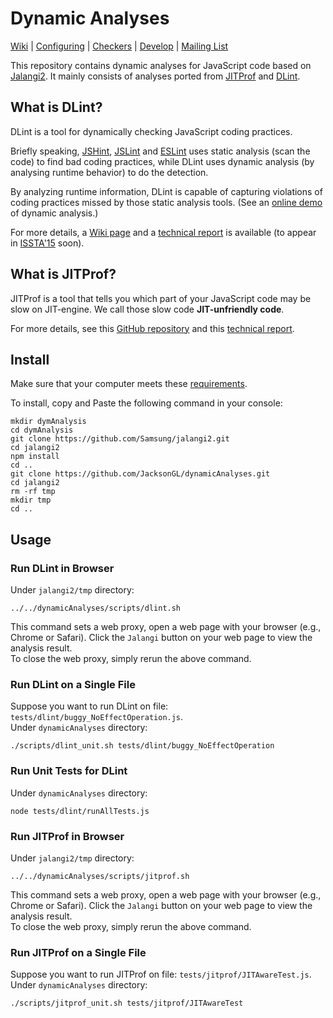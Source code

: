 # Dynamic Analyses 


[Wiki](https://github.com/JacksonGL/dynamicAnalyses/wiki/Wiki-Home) | [Configuring](https://github.com/JacksonGL/dynamicAnalyses/wiki/Configuration) | [Checkers](https://github.com/Berkeley-Correctness-Group/DLint/wiki/DLint-Checkers) | [Develop](https://github.com/JacksonGL/dynamicAnalyses/wiki/Developer-Guide) | [Mailing List](https://groups.google.com/forum/#!forum/dlint)

This repository contains dynamic analyses for JavaScript code based on [Jalangi2](https://github.com/Samsung/jalangi2). It mainly consists of analyses ported from [JITProf](https://github.com/Berkeley-Correctness-Group/JITProf) and [DLint](https://github.com/Berkeley-Correctness-Group/DLint).

What is DLint?
--------------

DLint is a tool for dynamically checking JavaScript coding practices.

Briefly speaking, [JSHint](http://jshint.com/), [JSLint](http://www.jslint.com/) and [ESLint](http://eslint.org/) uses static analysis (scan the code) to find bad coding practices, while DLint uses dynamic analysis (by analysing runtime behavior) to do the detection.

By analyzing runtime information, DLint is capable of capturing violations of coding practices missed by those static analysis tools.
(See an [online demo](https://www.eecs.berkeley.edu/~gongliang13/jalangi_ff/demo_integrated.htm) of dynamic analysis.)

For more details, a [Wiki page](https://github.com/Berkeley-Correctness-Group/DLint/wiki) and a [technical report](http://www.eecs.berkeley.edu/Pubs/TechRpts/2015/EECS-2015-5.pdf) is available (to appear in [ISSTA'15](http://issta2015.cs.uoregon.edu/) soon).

What is JITProf?
----------------
JITProf is a tool that tells you which part of your JavaScript code may be slow on JIT-engine. We call those slow code **JIT-unfriendly code**.  

For more details, see this [GitHub repository](https://github.com/Berkeley-Correctness-Group/JITProf) and this [technical report](http://www.eecs.berkeley.edu/Pubs/TechRpts/2014/EECS-2014-144.pdf).


Install
--------------

Make sure that your computer meets these [requirements](https://github.com/JacksonGL/dynamicAnalyses/wiki/Requirements-for-Running).  

To install, copy and Paste the following command in your console:
```
mkdir dymAnalysis
cd dymAnalysis
git clone https://github.com/Samsung/jalangi2.git
cd jalangi2
npm install
cd ..
git clone https://github.com/JacksonGL/dynamicAnalyses.git
cd jalangi2
rm -rf tmp
mkdir tmp
cd ..
```

Usage
--------------

### Run DLint in Browser
Under ```jalangi2/tmp``` directory:
```
../../dynamicAnalyses/scripts/dlint.sh
```
This command sets a web proxy, open a web page with your browser (e.g., Chrome or Safari).
Click the ```Jalangi``` button on your web page to view the analysis result.  
To close the web proxy, simply rerun the above command.

### Run DLint on a Single File
Suppose you want to run DLint on file: ```tests/dlint/buggy_NoEffectOperation.js```.  
Under ```dynamicAnalyses``` directory:
```
./scripts/dlint_unit.sh tests/dlint/buggy_NoEffectOperation
```

### Run Unit Tests for DLint
Under ```dynamicAnalyses``` directory:
```
node tests/dlint/runAllTests.js 
```

### Run JITProf in Browser
Under ```jalangi2/tmp``` directory:
```
../../dynamicAnalyses/scripts/jitprof.sh
```
This command sets a web proxy, open a web page with your browser (e.g., Chrome or Safari).
Click the ```Jalangi``` button on your web page to view the analysis result.  
To close the web proxy, simply rerun the above command.

### Run JITProf on a Single File
Suppose you want to run JITProf on file: ```tests/jitprof/JITAwareTest.js```.  
Under ```dynamicAnalyses``` directory:
```
./scripts/jitprof_unit.sh tests/jitprof/JITAwareTest
```
